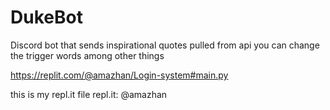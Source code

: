 # DukeBot
Discord bot that sends inspirational quotes pulled from api 
you can change the trigger words among other things

https://replit.com/@amazhan/Login-system#main.py

this is my repl.it file
repl.it: @amazhan


